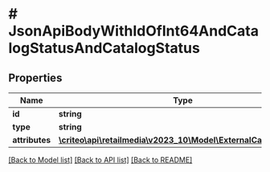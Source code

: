 # # JsonApiBodyWithIdOfInt64AndCatalogStatusAndCatalogStatus

## Properties

Name | Type | Description | Notes
------------ | ------------- | ------------- | -------------
**id** | **string** |  |
**type** | **string** |  |
**attributes** | [**\criteo\api\retailmedia\v2023_10\Model\ExternalCatalogStatus**](ExternalCatalogStatus.md) |  | [optional]

[[Back to Model list]](../../README.md#models) [[Back to API list]](../../README.md#endpoints) [[Back to README]](../../README.md)
